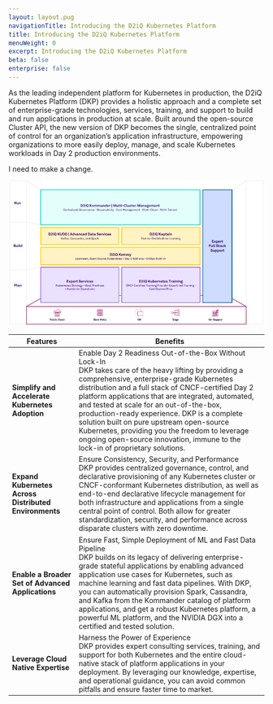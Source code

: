 ```yaml
---
layout: layout.pug
navigationTitle: Introducing the D2iQ Kubernetes Platform
title: Introducing the D2iQ Kubernetes Platform
menuWeight: 0
excerpt: Introducing the D2iQ Kubernetes Platform
beta: false
enterprise: false
---
```

As the leading independent platform for Kubernetes in production, the D2iQ Kubernetes Platform (DKP) provides a holistic approach and a complete set of enterprise-grade technologies, services, training, and support to build and run applications in production at scale. Built around the open-source Cluster API, the new version of DKP becomes the single, centralized point of control for an organization’s application infrastructure, empowering organizations to more easily deploy, manage, and scale Kubernetes workloads in Day 2 production environments.

I need to make a change. 

![image](../img/dkp_platform2.png)

| **Features**                                          | **Benefits**                                                                                                                                                                                                                                                                                                                                                                                                                                                                                                                           |
| ----------------------------------------------------------- | -------------------------------------------------------------------------------------------------------------------------------------------------------------------------------------------------------------------------------------------------------------------------------------------------------------------------------------------------------------------------------------------------------------------------------------------------------------------------------------------------------------------------------------------- |
| **Simplify and Accelerate Kubernetes Adoption**       | Enable Day 2 Readiness Out-of-the-Box Without Lock-In<br />DKP takes care of the heavy lifting by providing a comprehensive, enterprise-grade Kubernetes distribution and a full stack of CNCF-certified Day 2 platform applications that are integrated, automated, and tested at scale for an out-of-the-box, production-ready experience. DKP is a complete solution built on pure upstream open-source Kubernetes, providing you the freedom to leverage ongoing open-source innovation, immune to the lock-in of proprietary solutions. |
| **Expand Kubernetes Across Distributed Environments** | Ensure Consistency, Security, and Performance<br />DKP provides centralized governance, control, and declarative provisioning of any Kubernetes cluster or CNCF-conformant Kubernetes distribution, as well as end-to-end declarative lifecycle management for both infrastructure and applications from a single central point of control. Both allow for greater standardization, security, and performance across disparate clusters with zero downtime.                                                                                  |
| **Enable a Broader Set of Advanced Applications**     | Ensure Fast, Simple Deployment of ML and Fast Data Pipeline<br />DKP builds on its legacy of delivering enterprise-grade stateful applications by enabling advanced application use cases for Kubernetes, such as machine learning and fast data pipelines. With DKP, you can automatically provision Spark, Cassandra, and Kafka from the Kommander catalog of platform applications, and get a robust Kubernetes platform, a powerful ML platform, and the NVIDIA DGX into a certified and tested solution.                                |
| **Leverage Cloud Native Expertise**                   | Harness the Power of Experience<br />DKP provides expert consulting services, training, and support for both Kubernetes and the entire cloud-native stack of platform applications in your deployment. By leveraging our knowledge, expertise, and operational guidance, you can avoid common pitfalls and ensure faster time to market.                                                                                                                                                                                                     |
